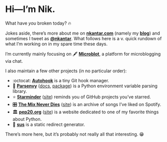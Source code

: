 # Hi—I’m Nik.

What have _you_ broken today? :fire:

Jokes aside, there’s more about me on [**nkantar.com**] (namely my [**blog**]) and sometimes I tweet as [**@nkantar**].
What follows here is a v. quick rundown of what I’m working on in my spare time these days.

I’m currently mainly focusing on :fountain_pen: [**Microblot**], a platform for microblogging via chat.

I also maintain a few other projects (in no particular order):

- :octocat: [**Autohook**] is a tiny Git hook manager.
- :snake: [**Parsenvy**] ([docs][parsedocs], [package][parsepackage]) is a Python environment variable parsing library.
- :star: [**Starminder**] ([site][star]) reminds you of GitHub projects you’ve starred.
- :control_knobs: [**The Mix Never Dies**] ([site][tmnd]) is an archive of songs I’ve liked on Spotify.
- :classical_building: [**pep20.org**] ([site][pep20]) is a website dedicated to one of my favorite things about Python.
- :link: [**sus**] is a static redirect generator.

There’s more here, but it’s probably not really all that interesting. :grin:


[**nkantar.com**]: https://nkantar.com "Nik Kantar"
[**blog**]: https://www.nkantar.com/blog/ "Blog | Nik Kantar"
[**@nkantar**]: https://twitter.com/nkantar "Nik Kantar (@kantar) / Twitter"
[**Microblot**]: https://github.com/nkantar/Microblot "nkantar/Microblot on GitHub"
[**Autohook**]: https://github.com/Autohook/Autohook "Autohook/Autohook on GitHub"
[**Parsenvy**]: https://github.com/nkantar/Parsenvy "nkantar/Parsenvy on GitHub"
[parsedocs]: https://parsenvy.readthedocs.io/en/latest/ "Parsenvy documentation"
[parsepackage]: https://pypi.org/project/parsenvy/ "parsenvy · PyPI"
[**Starminder**]: https://github.com/nkantar/Starminder "nkantar/Starminder on GitHub"
[star]: https://starminder.xyz "Starminder"
[**The Mix Never Dies**]: https://github.com/nkantar/TheMixNeverDies.com "nkantar/TheMixNeverDies.com on GitHub"
[tmnd]: https://themixneverdies.com "The Mix Never Dies"
[**pep20.org**]: https://github.com/nkantar/pep20.org "nkantar/pep20.org on GitHub"
[pep20]: https://pep20.org "PEP 20 ~ The Zen of Python"
[**sus**]: https://github.com/nkantar/sus "nkantar/sus on GitHub"
